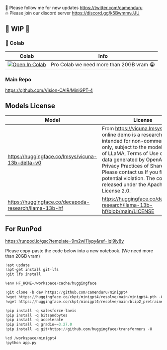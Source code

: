 🐣 Please follow me for new updates https://twitter.com/camenduru <br />
🔥 Please join our discord server https://discord.gg/k5BwmmvJJU

## 🚦 WIP 🚦

### 🦒 Colab

| Colab | Info
| --- | --- |
[![Open In Colab](https://colab.research.google.com/assets/colab-badge.svg)](https://colab.research.google.com/github/camenduru/MiniGPT-4-colab/blob/main/minigpt4_colab.ipynb) | Pro Colab we need more than 20GB vram 😭

### Main Repo
https://github.com/Vision-CAIR/MiniGPT-4

## Models License
| Model | License
| --- | --- |
https://huggingface.co/lmsys/vicuna-13b-delta-v0 | From https://vicuna.lmsys.org: The online demo is a research preview intended for non-commercial use only, subject to the model [License](https://github.com/facebookresearch/llama/blob/main/MODEL_CARD.md) of LLaMA, Terms of Use of the data generated by OpenAI, and Privacy Practices of ShareGPT. Please contact us If you find any potential violation. The code is released under the Apache License 2.0.
https://huggingface.co/decapoda-research/llama-13b-hf | https://huggingface.co/decapoda-research/llama-13b-hf/blob/main/LICENSE


## For RunPod
https://runpod.io/gsc?template=9m2wl11ypy&ref=iqi9iy8y

Please copy-paste the code below into a new notebook. (We need more than 20GB vram)
```py
!apt update
!apt-get install git-lfs
!git lfs install

%env HF_HOME=/workspace/cache/huggingface

!git clone -b dev https://github.com/camenduru/minigpt4
!wget https://huggingface.co/ckpt/minigpt4/resolve/main/minigpt4.pth -O /workspace/minigpt4/checkpoint.pth
!wget https://huggingface.co/ckpt/minigpt4/resolve/main/blip2_pretrained_flant5xxl.pth -O /workspace/minigpt4/blip2_pretrained_flant5xxl.pth

!pip install -q salesforce-lavis
!pip install -q bitsandbytes
!pip install -q accelerate
!pip install -q gradio==3.27.0
!pip install -q git+https://github.com/huggingface/transformers -U

%cd /workspace/minigpt4
!python app.py
```
